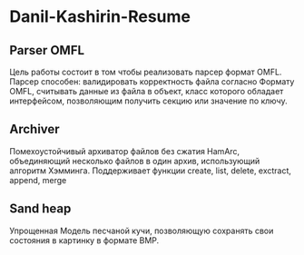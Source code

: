 # Danil-Kashirin-Resume
## Parser OMFL
Цель работы состоит в том чтобы реализовать парсер формат OMFL.
Парсер способен: валидировать корректность файла согласно Формату OMFL, считывать данные из файла в объект, класс которого обладает интерфейсом, позволяющим получить секцию или значение по ключу.

## Archiver
Помехоустойчивый архиватор файлов без сжатия HamArc, объединяющий несколько файлов в один архив, использующий алгоритм Хэмминга. Поддерживает функции create, list, delete, exctract, append, merge

## Sand heap
Упрощенная Модель песчаной кучи, позволяющую сохранять свои состояния в картинку в формате BMP.
